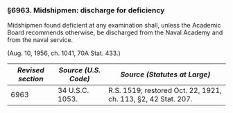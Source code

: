### §6963. Midshipmen: discharge for deficiency ###

Midshipmen found deficient at any examination shall, unless the Academic Board recommends otherwise, be discharged from the Naval Academy and from the naval service.

(Aug. 10, 1956, ch. 1041, 70A Stat. 433.)

|*Revised section*|*Source (U.S. Code)*|                *Source (Statutes at Large)*                 |
|-----------------|--------------------|-------------------------------------------------------------|
|      6963       |  34 U.S.C. 1053.   |R.S. 1519; restored Oct. 22, 1921, ch. 113, §2, 42 Stat. 207.|